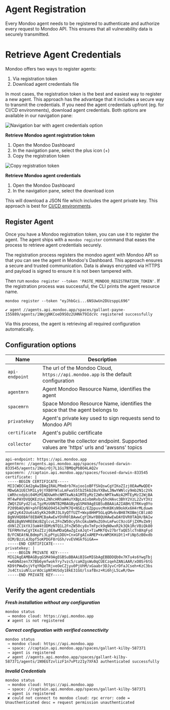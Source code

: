 # Agent Registration

Every Mondoo agent needs to be registered to authenticate and authorize every request to Mondoo API. This ensures that all vulnerability data is securely transmitted.

# Retrieve Agent Credentials

Mondoo offers two ways to register agents:

1. Via registration token
2. Download agent credentials file

In most cases, the registration token is the best and easiest way to register a new agent. This approach has the advantage that it includes a secure way to transmit the credentials. If you need the agent credentials upfront (eg. for CI/CD environments), download agent credentials. Both options are available in our navigation pane:

![Navigation bar with agent credentials option](../../assets/mondoo-agents-credentials-download.png)

**Retrieve Mondoo agent registration token**

1. Open the Mondoo Dashboard
2. In the navigation pane, select the plus icon (+)
3. Copy the registration token

![Copy registration token](../../assets/mondoo-agents-registrationtoken.png)

**Retrieve Mondoo agent credentials**

1. Open the Mondoo Dashboard
2. In the navigation pane, select the download icon

This will download a JSON file which includes the agent private key. This approach is best for [CI/CD environments](../../cicd/).

## Register Agent

Once you have a Mondoo registration token, you can use it to register the agent. The agent ships with a `mondoo register` command that eases the process to retrieve agent credentials securely.

The registration process registers the mondoo agent with Mondoo API so that you can see the agent in Mondoo's Dashboard. This approach ensures a secure and trusted communication. Data is always encrypted via HTTPS and payload is signed to ensure it is not been tampered with.

Then run `mondoo register --token 'PASTE_MONDOO_REGISTRATION_TOKEN'`. If the registration process was successful, the CLI prints the agent resource name.

```
mondoo register --token "eyJhbGci...6NSUwUn2DUzsppL696"

✔ agent //agents.api.mondoo.app/spaces/gallant-payne-155889/agents/1NmjgNKCoeD9SOz2UHNkT9IdcVc registered successfully
```

Via this process, the agent is retrieving all required configuration automatically.

## Configuration options

| Name | Description |
| -------------- | -----------------------------------|
| `api-endpoint`| The url of the Mondoo Cloud, `https://api.mondoo.app` is the default configuration
| `agentmrn`| Agent Mondoo Resource Name, identifies the agent
| `spacemrn`| Space Mondoo Resource Name, identifies the space that the agent belongs to
| `privatekey`| Agent's private key used to sign requests send to Mondoo API
| `certificate`| Agent's public certificate
| `collector`| Overwrite the collector endpoint. Supported values are 'https' urls and 'awssns' topics


```
api-endpoint: https://api.mondoo.app
agentmrn: //agents.api.mondoo.app/spaces/focused-darwin-833545/agents/1NairOj7L1Gi7BMQqPbBO4LAQ2v
spacemrn: //captain.api.mondoo.app/spaces/focused-darwin-833545
certificate: |
 -----BEGIN CERTIFICATE-----
 MIICWDCCAd2gAwIBAgIRALPRm8rb7Kujoo1oBFfSkQswCgYIKoZIzj0EAwMwQDE+
 MDwGA1UEChM1Ly9jYXB0YWluLmFwaS5tb25kb28uYXBwL3NwYWNlcy9mb2N1c2Vk
 LWRhcndpbi04MzM1NDUwHhcNMTkwNzA1MTEyMzI2WhcNMTkwNzA2MTEyMzI2WjBA
 MT4wPAYDVQQKEzUvL2NhcHRhaW4uYXBpLm1vbmRvby5hcHAvc3BhY2VzL2ZvY3Vz
 ZWQtZGFyd2luLTgzMzU0NTB2MBAGByqGSM49AgEGBSuBBAAiA2IABH/E7RKvq0Yo
 P209bAOyNV+phFB5NGO9454JmPK7Q+NSEz/EZppuvcMnK8KsN9okKx6H4rMLduwm
 zgK2yK42Uu6sA5yKk20dRJ3LXyQTfUZT+Wxp8HHP5GLqGMvkvBH87KOBmjCBlzAO
 BgNVHQ8BAf8EBAMCBaAwEwYDVR0lBAwwCgYIKwYBBQUHAwEwDAYDVR0TAQH/BAIw
 ADBiBgNVHREEWzBZglcvL2FnZW50cy5hcGkubW9uZG9vLmFwcC9zcGFjZXMvZm9j
 dXNlZC1kYXJ3aW4tODMzNTQ1L2FnZW50cy8xTmFpck9qN0wxR2k3Qk1RcVBiQk80
 TEFRMnYwCgYIKoZIzj0EAwMDaQAwZgIxAJqt+TiwMKfQv27brTaQE5lcTnBXqFyd
 B/FCNEAtNLBdmpPi3LpPtpLDDU+CnxGFgAIxAMEP+kvWM3KHiDt1+FiNp5zB0xdb
 OIM/BzzL4Jbpf5oKPDGF8rGSh/vvEVHGkfGiGA==
 -----END CERTIFICATE-----
privatekey: |
 -----BEGIN PRIVATE KEY-----
 MIG2AgEAMBAGByqGSM49AgEGBSuBBAAiBIGeMIGbAgEBBDDQb0x7KTu4s6YwgTbj
 +w6bNdzen7X7Bb6ymfwokYry7vzc5/caHZgsWu0qCUECzqehZANiAAR/xO0Sr6tG
 KD9tPWwDsjVfqYRQeTRjveOeCZjyu0PjUhM/xGaabr3DJyvCrDfaJCseh+KzC3bs
 Js4CtsiuNlLurAOcipNtHUSdy18kE31GU/lsafBxz+Ri6hjL5LwR/Ow=
 -----END PRIVATE KEY-----
```

## Verify the agent credentials

***Fresh installation without any configuration***

```
mondoo status
 → mondoo cloud: https://api.mondoo.app
 ✘ agent is not registered
```

***Correct configuration with verified connectivity***

```
mondoo status
 → mondoo cloud: https://api.mondoo.app
 → space: //captain.api.mondoo.app/spaces/gallant-kilby-587371
 → agent is registered
 ✔ agent //agents.api.mondoo.app/spaces/gallant-kilby-587371/agents/1N9EGTzvlizF1n7vPtz21y7XFA3 authenticated successfully
```

***Invalid Credentials***

```
mondoo status
 → mondoo cloud: https://api.mondoo.app
 → space: //captain.api.mondoo.app/spaces/gallant-kilby-587371
 → agent is registered
 ✘ could not connect to mondoo cloud: rpc error: code = Unauthenticated desc = request permission unauthenticated
```
